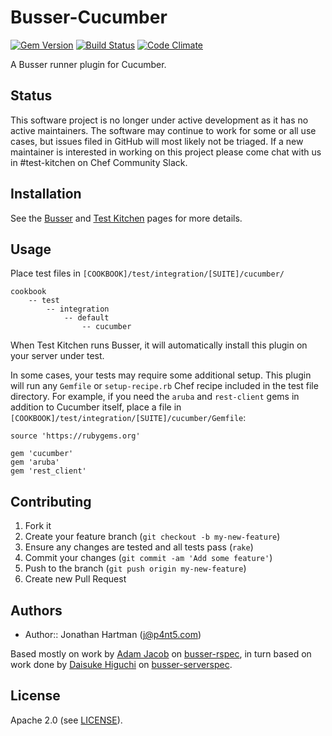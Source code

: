 Busser-Cucumber
===============

[![Gem Version](https://badge.fury.io/rb/busser-cucumber.png)][fury]
[![Build Status](https://img.shields.io/travis/test-kitchen/busser-cucumber.svg)][travis]
[![Code Climate](https://img.shields.io/codeclimate/github/test-kitchen/busser-cucumber.svg)][codeclimate]

[fury]: http://badge.fury.io/rb/busser-cucumber
[travis]: https://travis-ci.org/test-kitchen/busser-cucumber
[codeclimate]: https://codeclimate.com/github/test-kitchen/busser-cucumber


A Busser runner plugin for Cucumber.

## Status

This software project is no longer under active development as it has no active maintainers. The software may continue to work for some or all use cases, but issues filed in GitHub will most likely not be triaged. If a new maintainer is interested in working on this project please come chat with us in #test-kitchen on Chef Community Slack.

Installation
------------

See the [Busser](https://github.com/test-kitchen/busser) and
[Test Kitchen](https://github.com/test-kitchen/test-kitchen) pages for more details.

Usage
-----

Place test files in `[COOKBOOK]/test/integration/[SUITE]/cucumber/`

    cookbook
        -- test
            -- integration
                -- default
                    -- cucumber

When Test Kitchen runs Busser, it will automatically install this plugin on
your server under test.

In some cases, your tests may require some additional setup. This plugin will
run any `Gemfile` or `setup-recipe.rb` Chef recipe included in the test file
directory. For example, if you need the `aruba` and `rest-client` gems in
addition to Cucumber itself, place a file in
`[COOKBOOK]/test/integration/[SUITE]/cucumber/Gemfile`:

    source 'https://rubygems.org'

    gem 'cucumber'
    gem 'aruba'
    gem 'rest_client'

Contributing
------------

1. Fork it
2. Create your feature branch (`git checkout -b my-new-feature`)
3. Ensure any changes are tested and all tests pass (`rake`)
4. Commit your changes (`git commit -am 'Add some feature'`)
5. Push to the branch (`git push origin my-new-feature`)
6. Create new Pull Request

Authors
-------

- Author:: Jonathan Hartman (<j@p4nt5.com>)

Based mostly on work by [Adam Jacob](https://github.com/adamhjk) on
[busser-rspec](https://github.com/test-kitchen/busser-rspec), in turn based on
work done by [Daisuke Higuchi](https://github.com/cl-lab-k) on
[busser-serverspec](https://github.com/test-kitchen/busser-serverspec).

License
-------

Apache 2.0 (see [LICENSE](license.txt)).
